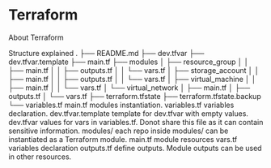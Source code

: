 # Terraform
About Terraform

Structure explained
.
├── README.md
├── dev.tfvar
├── dev.tfvar.template
├── main.tf
├── modules
│   ├── resource_group
│   │   ├── main.tf
│   │   ├── outputs.tf
│   │   └── vars.tf
│   ├── storage_account
│   │   ├── main.tf
│   │   ├── outputs.tf
│   │   └── vars.tf
│   ├── virtual_machine
│   │   ├── main.tf
│   │   └── vars.tf
│   └── virtual_network
│       ├── main.tf
│       ├── outputs.tf
│       └── vars.tf
├── terraform.tfstate
├── terraform.tfstate.backup
└── variables.tf
main.tf modules instantiation.
variables.tf variables declaration.
dev.tfvar.template template for dev.tfvar with empty values.
dev.tfvar values for vars in variables.tf. Donot share this file as it can contain sensitive information.
modules/ each repo inside modules/ can be instantiated as a Terraform module.
main.tf module resources
vars.tf variables declaration
outputs.tf define outputs. Module outputs can be used in other resources.
